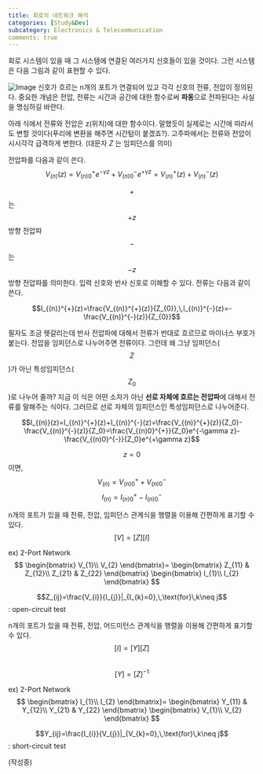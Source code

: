 ```yaml
---
title: 회로의 네트워크 해석
categories: [Study&Dev]
subcategory: Electronics & Telecommunication
comments: true
---
```


회로 시스템이 있을 때 그 시스템에 연결된 여러가지 신호들이 있을 것이다. 그런 시스템은 다음 그림과 같이 표현할 수 있다.

![Image](https://github.com/user-attachments/assets/e8ec0e8d-e716-4773-b293-a1419a500b79)
신호가 흐르는 n개의 포트가 연결되어 있고 각각 신호의 전류, 전압이 정의된다. 중요한 개념은 전압, 전류는 시간과 공간에 대한 함수로써 **파동**으로 전파된다는 사실을 명심하길 바란다.

아래 식에서 전류와 전압은 z(위치)에 대한 함수이다. 말했듯이 실제로는 시간에 따라서도 변할 것이다(푸리에 변환을 해주면 시간텀이 붙겠죠?). 고주파에서는 전류와 전압이 시시각각 급격하게 변한다. (대문자 $Z$ 는 임피던스를 의미)

전압파를 다음과 같이 쓴다.
$$V_{(n)}(z)=V_{(n)0}^{+}e^{-\gamma z}+V_{(n)0}^{-}e^{+\gamma z}=V_{(n)}^{+}(z)+V_{(n)}^{-}(z)$$

$$+$$는 $$+z$$방향 전압파 $$-$$는 $$-z$$방향 전압파를 의미한다. 입력 신호와 반사 신호로 이해할 수 있다. 전류는 다음과 같이 쓴다.

$$I_{(n)}^{+}(z)=\frac{V_{(n)}^{+}(z)}{Z_{0}},\,I_{(n)}^{-}(z)=-\frac{V_{(n)}^{-}(z)}{Z_{0}}$$

필자도 조금 헷갈리는데 반사 전압파에 대해서 전류가 반대로 흐르므로 마이너스 부호가 붙는다. 
전압을 임피던스로 나누어주면 전류이다. 그런데 왜 그냥 임피던스($$Z$$)가 아닌 특성임피던스($$Z_0$$)로 나누어 줄까? 지금 이 식은 어떤 소자가 아닌 **선로 자체에 흐르는 전압파**에 대해서 전류를 말해주는 식이다. 그러므로 선로 자체의 임피던스인 특성임피던스로 나누어준다.

$$I_{(n)}(z)=I_{(n)}^{+}(z)+I_{(n)}^{-}(z)=\frac{V_{(n)}^{+}(z)}{Z_0}-\frac{V_{(n)}^{-}(z)}{Z_0}=\frac{V_{(n)0}^{+}}{Z_0}e^{-\gamma z}-\frac{V_{(n)0}^{-}}{Z_0}e^{+\gamma z}$$

$$z=0$$ 이면,
$$V_{(n)}=V_{(n)0}^{+}+V_{(n)0}^{-}$$
$$I_{(n)}=I_{(n)0}^{+}-I_{(n)0}^{-}$$

n개의 포트가 있을 때 전류, 전압, 임피던스 관계식을 행렬을 이용해 간편하게 표기할 수 있다.  
$$[V]=[Z][I]$$  

ex) 2-Port Network  
$$
\begin{bmatrix}
V_{1}\\
V_{2}
\end{bmatrix}=
\begin{bmatrix}
Z_{11} & Z_{12}\\
Z_{21} & Z_{22}
\end{bmatrix}
\begin{bmatrix}
I_{1}\\
I_{2}
\end{bmatrix}
$$  

$$Z_{ij}=\frac{V_{i}}{I_{j}}|_{I_{k}=0},\,\text{for}\,k\neq j$$ : open-circuit test

n개의 포트가 있을 때 전류, 전압, 어드미턴스 관계식을 행렬을 이용해 간편하게 표기할 수 있다.  
$$[I]=[Y][Z]$$   
$$[Y]=[Z]^{-1}$$  

ex) 2-Port Network  
$$
\begin{bmatrix}
I_{1}\\
I_{2}
\end{bmatrix}=
\begin{bmatrix}
Y_{11} & Y_{12}\\
Y_{21} & Y_{22}
\end{bmatrix}
\begin{bmatrix}
V_{1}\\
V_{2}
\end{bmatrix}
$$

$$Y_{ij}=\frac{I_{i}}{V_{j}}|_{V_{k}=0},\,\text{for}\,k\neq j$$ : short-circuit test


(작성중)
